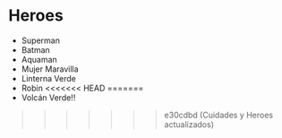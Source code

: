 # Heroes

* Superman
* Batman
* Aquaman
* Mujer Maravilla
* Linterna Verde
* Robin
<<<<<<< HEAD
=======
* Volcán Verde!!
>>>>>>> e30cdbd (Cuidades y Heroes actualizados)
